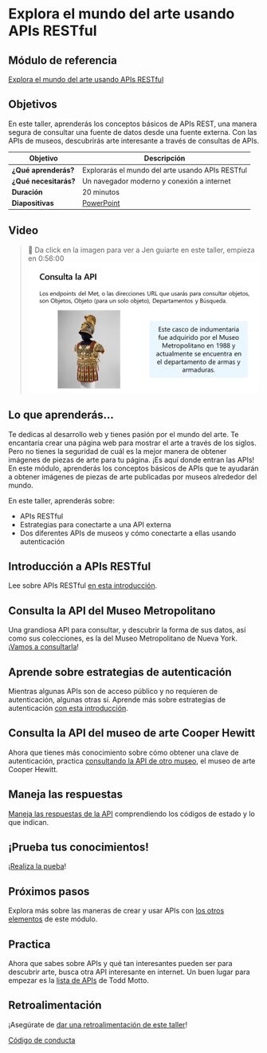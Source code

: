 # Explora el mundo del arte usando APIs RESTful 

## Módulo de referencia

[Explora el mundo del arte usando APIs RESTful](https://docs.microsoft.com/learn/modules/use-apis-discover-museum-art/?WT.mc_id=academic-56423-jelooper)

## Objetivos 

En este taller, aprenderás los conceptos básicos de APIs REST, una manera segura de consultar una fuente de datos desde una fuente externa. Con las APIs de museos, descubrirás arte interesante a través de consultas de APIs.

| **Objetivo**          | Descripción                                       |
| ----------------------| ------------------------------------------------- |
| **¿Qué aprenderás?**  | Explorarás el mundo del arte usando APIs RESTful  |
| **¿Qué necesitarás?** | Un navegador moderno y conexión a internet    |
| **Duración**          | 20 minutos                                        |
| **Diapositivas**      | [PowerPoint](slides.es.pptx)                       |

## Video 
> 🎥 Da click en la imagen para ver a Jen guiarte en este taller, empieza en 0:56:00
[![Recorrido por el taller](../../images/promo.es.png)](https://youtu.be/QJHd4jf4ekI "workshop walk-through")


## Lo que aprenderás...

Te dedicas al desarrollo web y tienes pasión por el mundo del arte. Te encantaría crear una página web para mostrar el arte a través de los siglos. Pero no tienes la seguridad de cuál es la mejor manera de obtener imágenes de piezas de arte para tu página. ¡Es aquí donde entran las APIs! En este módulo, aprenderás los conceptos básicos de APIs que te ayudarán a obtener imágenes de piezas de arte publicadas por museos alrededor del mundo.

En este taller, aprenderás sobre:
- APIs RESTful
- Estrategias para conectarte a una API externa
- Dos diferentes APIs de museos y cómo conectarte a ellas usando autenticación

## Introducción a APIs RESTful

Lee sobre APIs RESTful [en esta introducción](https://docs.microsoft.com/learn/modules/use-apis-discover-museum-art/2-what-is-api/?WT.mc_id=academic-56423-jelooper).

## Consulta la API del Museo Metropolitano
Una grandiosa API para consultar, y descubrir la forma de sus datos, así como sus colecciones, es la del Museo Metropolitano de Nueva York. ¡[Vamos a consultarla](https://docs.microsoft.com/learn/modules/use-apis-discover-museum-art/4-query-met-api?/?WT.mc_id=academic-56423-jelooper)!

## Aprende sobre estrategias de autenticación

Mientras algunas APIs son de acceso público y no requieren de autenticación, algunas otras sí. Aprende más sobre estrategias de autenticación [con esta introducción](https://docs.microsoft.com/learn/modules/use-apis-discover-museum-art/5-authentication-strategies?WT.mc_id=academic-56423-jelooper).

## Consulta la API del museo de arte Cooper Hewitt

Ahora que tienes más conocimiento sobre cómo obtener una clave de autenticación, practica [consultando la API de otro museo](https://docs.microsoft.com/learn/modules/use-apis-discover-museum-art/6-query-cooper-hewitt-api/?WT.mc_id=academic-56423-jelooper), el museo de arte Cooper Hewitt. 


## Maneja las respuestas

[Maneja las respuestas de la API](https://docs.microsoft.com/learn/modules/use-apis-discover-museum-art/7-handle-responses?WT.mc_id=academic-56423-jelooper) comprendiendo los códigos de estado y lo que indican.

## ¡Prueba tus conocimientos!

¡[Realiza la pueba](https://docs.microsoft.com/learn/modules/use-apis-discover-museum-art/9-knowledge-check/?WT.mc_id=academic-56423-jelooper)!

## Próximos pasos

Explora más sobre las maneras de crear y usar APIs con [los otros elementos](https://docs.microsoft.com/learn/modules/use-apis-discover-museum-art/?WT.mc_id=academic-56423-jelooper) de este módulo.

## Practica

Ahora que sabes sobre APIs y qué tan interesantes pueden ser para descubrir arte, busca otra API interesante en internet. Un buen lugar para empezar es la [lista de APIs](https://github.com/public-apis/public-apis) de Todd Motto.

## Retroalimentación

¡Asegúrate de [dar una retroalimentación de este taller](https://forms.office.com/r/MdhJWMZthR)!

[Código de conducta](../../CODE_OF_CONDUCT.md)